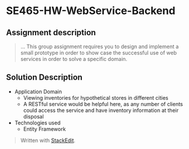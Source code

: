 # SE465-HW-WebService-Backend

## Assignment description
> ... This group assignment requires you to design and implement a small prototype in order to show case the successful use of web services in order to solve a specific domain.

## Solution Description
- Application Domain
	- Viewing inventories for hypothetical stores in different cities
	- A RESTful service would be helpful here, as any number of clients could access the service and have inventory information at their disposal
- Technologies used
	- Entity Framework 
  
  

> Written with [StackEdit](https://stackedit.io/).
<!--stackedit_data:
eyJoaXN0b3J5IjpbLTYzOTU0NjY3MCwtMTkzMzkzODY1MSw0Mz
EyNDM1NjQsLTQ0MjIwNzQxM119
-->